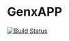 # GenxAPP
[![Build Status](https://app.travis-ci.com/OmphileMokakale/GenxAPP.svg?branch=main)](https://app.travis-ci.com/OmphileMokakale/GenxAPP)
